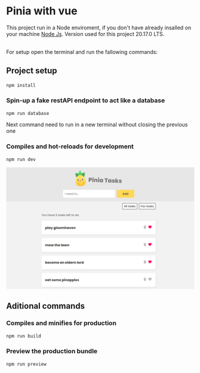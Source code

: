 # Pinia with vue

This project run in a Node enviroment, if you don't have already insalled on your machine [Node Js](https://nodejs.org/en). Version used for this project 20.17.0 LTS. <br /> <br /> 

For setup open the terminal and run the fallowing commands: 

## Project setup
```
npm install
```

### Spin-up a fake restAPI endpoint to act like a database
```
npm run database
```
   Next command need to run in a new terminal without closing the previous one
### Compiles and hot-reloads for development
```
npm run dev
```
![imgage alt](https://github.com/fusion-git/pinia-with-vue/blob/f4cee6aa8bd8b78eb393616b600580c6f2b18f32/Screenshot.png)

## Aditional commands

### Compiles and minifies for production
```
npm run build
```
### Preview the production bundle
```
npm run preview
```

